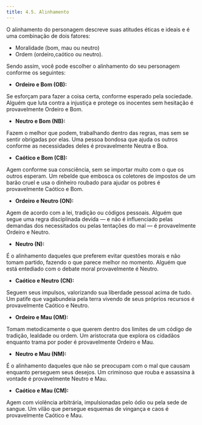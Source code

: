 ```yaml
---
title: 4.5. Alinhamento
---
```


O alinhamento do personagem descreve suas atitudes éticas e ideais e é uma combinação de dois fatores:
- Moralidade (bom, mau ou neutro)
- Ordem (ordeiro,caótico ou neutro).

Sendo assim, você pode escolher o alinhamento do seu personagem conforme os seguintes:

- **Ordeiro e Bom (OB):**

Se esforçam para fazer a coisa certa, conforme esperado pela sociedade. Alguém que luta contra a injustiça e protege os inocentes sem hesitação é provavelmente Ordeiro e Bom.

- **Neutro e Bom (NB):**

Fazem o melhor que podem, trabalhando dentro das regras, mas sem se sentir obrigadas por elas. Uma pessoa bondosa que ajuda os outros conforme as necessidades deles é provavelmente Neutra e Boa.

- **Caótico e Bom (CB):**

Agem conforme sua consciência, sem se importar muito com o que os outros esperam. Um rebelde que embosca os coletores de impostos de um barão cruel e usa o dinheiro roubado para ajudar os pobres é provavelmente Caótico e Bom.

- **Ordeiro e Neutro (ON):**

Agem de acordo com a lei, tradição ou códigos pessoais. Alguém que segue uma regra disciplinada devida — e não é influenciado pelas demandas dos necessitados ou pelas tentações do mal — é provavelmente Ordeiro e Neutro.

- **Neutro (N):**

É o alinhamento daqueles que preferem evitar questões morais e não tomam partido, fazendo o que parece melhor no momento. Alguém que está entediado com o debate moral provavelmente é Neutro.

- **Caótico e Neutro (CN):**

Seguem seus impulsos, valorizando sua liberdade pessoal acima de tudo. Um patife que vagabundeia pela terra vivendo de seus próprios recursos é provavelmente Caótico e Neutro.

- **Ordeiro e Mau (OM):**

Tomam metodicamente o que querem dentro dos limites de um código de tradição, lealdade ou ordem. Um aristocrata que explora os cidadãos enquanto trama por poder é provavelmente Ordeiro e Mau.

- **Neutro e Mau (NM):**

É o alinhamento daqueles que não se preocupam com o mal que causam enquanto perseguem seus desejos. Um criminoso que rouba e assassina à vontade é provavelmente Neutro e Mau.

- **Caótico e Mau (CM):**

Agem com violência arbitrária, impulsionadas pelo ódio ou pela sede de sangue. Um vilão que persegue esquemas de vingança e caos é provavelmente Caótico e Mau.